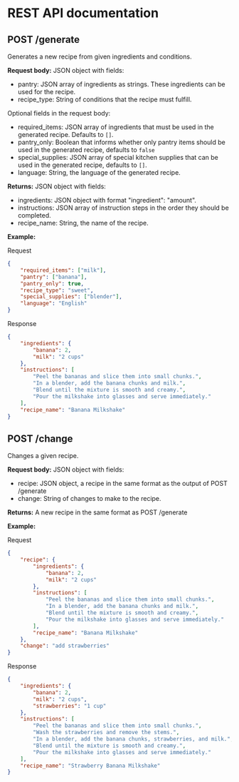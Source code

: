 # REST API documentation

## POST /generate

Generates a new recipe from given ingredients and conditions.

**Request body:** JSON object with fields:

-   pantry: JSON array of ingredients as strings. These ingredients can be used for the recipe.
-   recipe_type: String of conditions that the recipe must fulfill.

Optional fields in the request body:

-   required_items: JSON array of ingredients that must be used in the generated recipe. Defaults to `[]`.
-   pantry_only: Boolean that informs whether only pantry items should be used in the generated recipe, defaults to `false`
-   special_supplies: JSON array of special kitchen supplies that can be used in the generated recipe, defaults to `[]`.
-   language: String, the language of the generated recipe.

**Returns:** JSON object with fields:

-   ingredients: JSON object with format "ingredient": "amount".
-   instructions: JSON array of instruction steps in the order they should be completed.
-   recipe_name: String, the name of the recipe.

**Example:**

Request

```json
{
    "required_items": ["milk"],
    "pantry": ["banana"],
    "pantry_only": true,
    "recipe_type": "sweet",
    "special_supplies": ["blender"],
    "language": "English"
}
```

Response

```json
{
    "ingredients": {
        "banana": 2,
        "milk": "2 cups"
    },
    "instructions": [
        "Peel the bananas and slice them into small chunks.",
        "In a blender, add the banana chunks and milk.",
        "Blend until the mixture is smooth and creamy.",
        "Pour the milkshake into glasses and serve immediately."
    ],
    "recipe_name": "Banana Milkshake"
}
```

## POST /change

Changes a given recipe.

**Request body:** JSON object with fields:

-   recipe: JSON object, a recipe in the same format as the output of POST /generate
-   change: String of changes to make to the recipe.

**Returns:** A new recipe in the same format as POST /generate

**Example:**

Request

```json
{
    "recipe": {
        "ingredients": {
            "banana": 2,
            "milk": "2 cups"
        },
        "instructions": [
            "Peel the bananas and slice them into small chunks.",
            "In a blender, add the banana chunks and milk.",
            "Blend until the mixture is smooth and creamy.",
            "Pour the milkshake into glasses and serve immediately."
        ],
        "recipe_name": "Banana Milkshake"
    },
    "change": "add strawberries"
}
```

Response

```json
{
    "ingredients": {
        "banana": 2,
        "milk": "2 cups",
        "strawberries": "1 cup"
    },
    "instructions": [
        "Peel the bananas and slice them into small chunks.",
        "Wash the strawberries and remove the stems.",
        "In a blender, add the banana chunks, strawberries, and milk.",
        "Blend until the mixture is smooth and creamy.",
        "Pour the milkshake into glasses and serve immediately."
    ],
    "recipe_name": "Strawberry Banana Milkshake"
}
```
